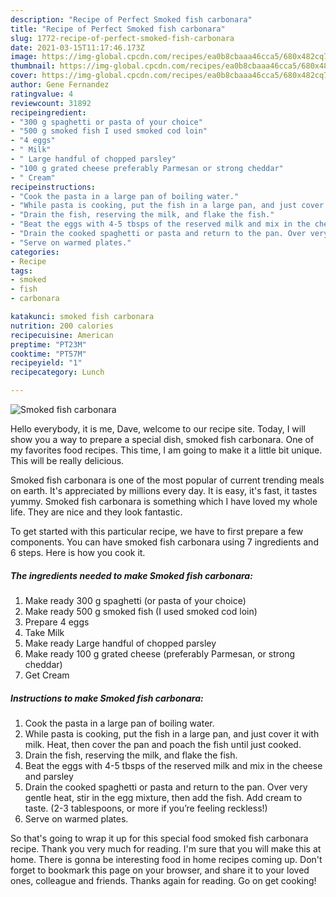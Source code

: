 ```yaml
---
description: "Recipe of Perfect Smoked fish carbonara"
title: "Recipe of Perfect Smoked fish carbonara"
slug: 1772-recipe-of-perfect-smoked-fish-carbonara
date: 2021-03-15T11:17:46.173Z
image: https://img-global.cpcdn.com/recipes/ea0b8cbaaa46cca5/680x482cq70/smoked-fish-carbonara-recipe-main-photo.jpg
thumbnail: https://img-global.cpcdn.com/recipes/ea0b8cbaaa46cca5/680x482cq70/smoked-fish-carbonara-recipe-main-photo.jpg
cover: https://img-global.cpcdn.com/recipes/ea0b8cbaaa46cca5/680x482cq70/smoked-fish-carbonara-recipe-main-photo.jpg
author: Gene Fernandez
ratingvalue: 4
reviewcount: 31892
recipeingredient:
- "300 g spaghetti or pasta of your choice"
- "500 g smoked fish I used smoked cod loin"
- "4 eggs"
- " Milk"
- " Large handful of chopped parsley"
- "100 g grated cheese preferably Parmesan or strong cheddar"
- " Cream"
recipeinstructions:
- "Cook the pasta in a large pan of boiling water."
- "While pasta is cooking, put the fish in a large pan, and just cover it with milk. Heat, then cover the pan and poach the fish until just cooked."
- "Drain the fish, reserving the milk, and flake the fish."
- "Beat the eggs with 4-5 tbsps of the reserved milk and mix in the cheese and parsley"
- "Drain the cooked spaghetti or pasta and return to the pan. Over very gentle heat, stir in the egg mixture, then add the fish. Add cream to taste. (2-3 tablespoons, or more if you’re feeling reckless!)"
- "Serve on warmed plates."
categories:
- Recipe
tags:
- smoked
- fish
- carbonara

katakunci: smoked fish carbonara 
nutrition: 200 calories
recipecuisine: American
preptime: "PT23M"
cooktime: "PT57M"
recipeyield: "1"
recipecategory: Lunch

---
```



![Smoked fish carbonara](https://img-global.cpcdn.com/recipes/ea0b8cbaaa46cca5/680x482cq70/smoked-fish-carbonara-recipe-main-photo.jpg)

Hello everybody, it is me, Dave, welcome to our recipe site. Today, I will show you a way to prepare a special dish, smoked fish carbonara. One of my favorites food recipes. This time, I am going to make it a little bit unique. This will be really delicious.

Smoked fish carbonara is one of the most popular of current trending meals on earth. It's appreciated by millions every day. It is easy, it's fast, it tastes yummy. Smoked fish carbonara is something which I have loved my whole life. They are nice and they look fantastic.




To get started with this particular recipe, we have to first prepare a few components. You can have smoked fish carbonara using 7 ingredients and 6 steps. Here is how you cook it.

<!--inarticleads1-->

##### The ingredients needed to make Smoked fish carbonara:

1. Make ready 300 g spaghetti (or pasta of your choice)
1. Make ready 500 g smoked fish (I used smoked cod loin)
1. Prepare 4 eggs
1. Take  Milk
1. Make ready  Large handful of chopped parsley
1. Make ready 100 g grated cheese (preferably Parmesan, or strong cheddar)
1. Get  Cream




<!--inarticleads2-->

##### Instructions to make Smoked fish carbonara:

1. Cook the pasta in a large pan of boiling water.
1. While pasta is cooking, put the fish in a large pan, and just cover it with milk. Heat, then cover the pan and poach the fish until just cooked.
1. Drain the fish, reserving the milk, and flake the fish.
1. Beat the eggs with 4-5 tbsps of the reserved milk and mix in the cheese and parsley
1. Drain the cooked spaghetti or pasta and return to the pan. Over very gentle heat, stir in the egg mixture, then add the fish. Add cream to taste. (2-3 tablespoons, or more if you’re feeling reckless!)
1. Serve on warmed plates.




So that's going to wrap it up for this special food smoked fish carbonara recipe. Thank you very much for reading. I'm sure that you will make this at home. There is gonna be interesting food in home recipes coming up. Don't forget to bookmark this page on your browser, and share it to your loved ones, colleague and friends. Thanks again for reading. Go on get cooking!
